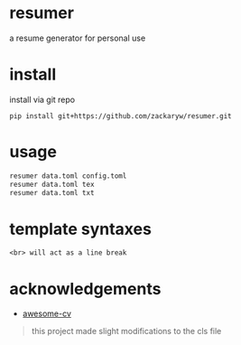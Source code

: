 # resumer
 a resume generator for personal use

# install
install via git repo
``` 
pip install git+https://github.com/zackaryw/resumer.git
```
# usage
```bash
resumer data.toml config.toml
resumer data.toml tex
resumer data.toml txt
```

# template syntaxes
```
<br> will act as a line break
```

# acknowledgements
- [awesome-cv](https://github.com/posquit0/Awesome-CV)
> this project made slight modifications to the cls file

